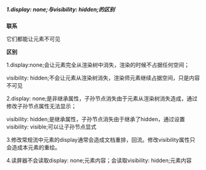 ##### 1.display: none;与visibility: hidden;的区别

**联系**

它们都能让元素不可见


**区别**

1.display:none;会让元素完全从渲染树中消失，渲染的时候不占据任何空间；

visibility: hidden;不会让元素从渲染树消失，渲染师元素继续占据空间，只是内容不可见

2.display: none;是非继承属性，子孙节点消失由于元素从渲染树消失造成，通过修改子孙节点属性无法显示；

visibility: hidden;是继承属性，子孙节点消失由于继承了hidden，通过设置visibility: visible;可以让子孙节点显式

3.修改常规流中元素的display通常会造成文档重排，回流。修改visibility属性只会造成本元素的重绘。

4.读屏器不会读取display: none;元素内容；会读取visibility: hidden;元素内容
